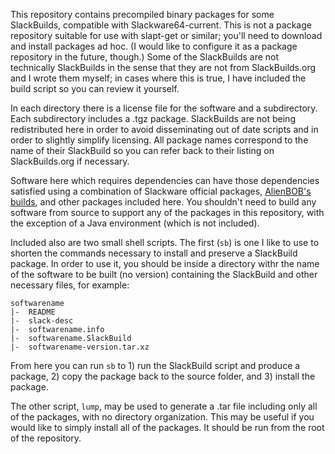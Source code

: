 This repository contains precompiled binary packages for some SlackBuilds, compatible with Slackware64-current. This is not a package repository suitable for use with slapt-get or similar; you'll need to download and install packages ad hoc. (I would like to configure it as a package repository in the future, though.) Some of the SlackBuilds are not technically SlackBuilds in the sense that they are not from SlackBuilds.org and I wrote them myself; in cases where this is true, I have included the build script so you can review it yourself.

In each directory there is a license file for the software and a subdirectory. Each subdirectory includes a .tgz package. SlackBuilds are not being redistributed here in order to avoid disseminating out of date scripts and in order to slightly simplify licensing. All package names correspond to the name of their SlackBuild so you can refer back to their listing on SlackBuilds.org if necessary.

Software here which requires dependencies can have those dependencies satisfied using a combination of Slackware official packages, [AlienBOB's builds](http://www.slackware.com/~alien/slackbuilds/), and other packages included here. You shouldn't need to build any software from source to support any of the packages in this repository, with the exception of a Java environment (which is not included).

Included also are two small shell scripts. The first (`sb`) is one I like to use to shorten the commands necessary to install and preserve a SlackBuild package. In order to use it, you should be inside a directory withr the name of the software to be built (no version) containing the SlackBuild and other necessary files, for example:

    softwarename
	|-  README
	|-  slack-desc
	|-  softwarename.info
	|-  softwarename.SlackBuild
	|-  softwarename-version.tar.xz

From here you can run `sb` to 1) run the SlackBuild script and produce a package, 2) copy the package back to the source folder, and 3) install the package.

The other script, `lump`, may be used to generate a .tar file including only all of the packages, with no directory organization. This may be useful if you would like to simply install all of the packages. It should be run from the root of the repository.
